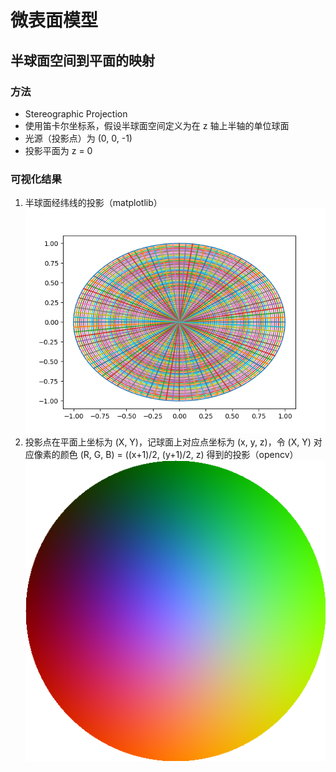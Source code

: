 # 微表面模型

## 半球面空间到平面的映射

### 方法

- Stereographic Projection
- 使用笛卡尔坐标系，假设半球面空间定义为在 z 轴上半轴的单位球面
- 光源（投影点）为 (0, 0, -1)
- 投影平面为 z = 0

### 可视化结果

1. 半球面经纬线的投影（matplotlib）
   ![LatitudeLongtitude](./src/StereographicProjection/images/projection.png)
2. 投影点在平面上坐标为 (X, Y)，记球面上对应点坐标为 (x, y, z)，令 (X, Y) 对应像素的颜色 (R, G, B) = ((x+1)/2, (y+1)/2, z) 得到的投影（opencv）
   ![color](./src/StereographicProjection/images/color.png)